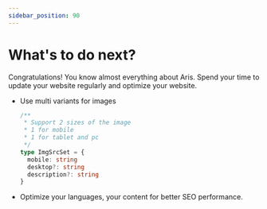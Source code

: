```yaml
---
sidebar_position: 90
---
```


# What's to do next?

Congratulations! You know almost everything about Aris. Spend your time to update your website regularly and optimize your website.

- Use multi variants for images

  ```ts
  /**
   * Support 2 sizes of the image
   * 1 for mobile
   * 1 for tablet and pc
   */
  type ImgSrcSet = {
    mobile: string
    desktop?: string
    description?: string
  }
  ```
- Optimize your languages, your content for better SEO performance.